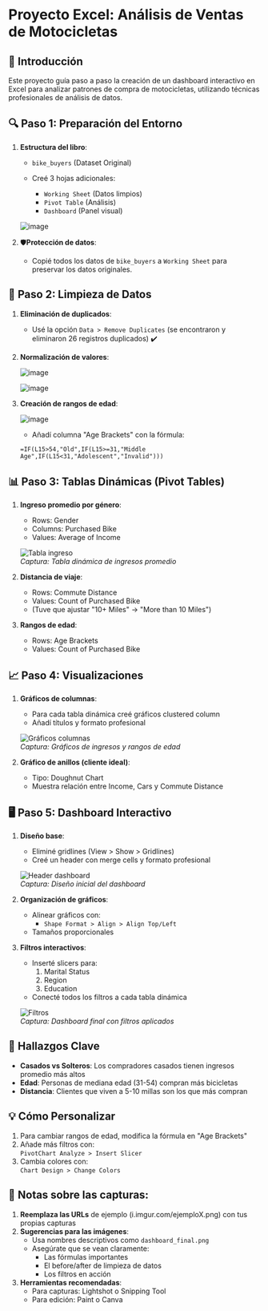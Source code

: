 
# Proyecto Excel: Análisis de Ventas de Motocicletas

## 📌 Introducción
 Este proyecto guía paso a paso la creación de un dashboard interactivo en Excel para analizar patrones de compra de motocicletas, utilizando técnicas profesionales de análisis de datos.

## 🔍 Paso 1: Preparación del Entorno
1. **Estructura del libro**:

     - `bike_buyers` (Dataset Original)

   - Creé 3 hojas adicionales:
     - `Working Sheet` (Datos limpios)
     - `Pivot Table` (Análisis)
     - `Dashboard` (Panel visual)

   ![image](https://github.com/user-attachments/assets/1d7c870c-ef98-4b53-ba1a-c73c7c9b8d79)


3. 🛡️**Protección de datos**:
   - Copié todos los datos de `bike_buyers` a `Working Sheet` para preservar los datos originales.

## 🧹 Paso 2: Limpieza de Datos
1. **Eliminación de duplicados**:
   - Usé la opción `Data > Remove Duplicates` (se encontraron y eliminaron 26 registros duplicados) ✔️

2. **Normalización de valores**:
  
   ![image](https://github.com/user-attachments/assets/0b659534-162b-4925-80a8-7c4b2972c8d7)

   ![image](https://github.com/user-attachments/assets/ea9e53c0-4e59-4b98-a4c8-214b0840a5aa)
   

4. **Creación de rangos de edad**:

   ![image](https://github.com/user-attachments/assets/180d31b6-441e-4ae0-9b92-74f74dd63131)

   - Añadí columna "Age Brackets" con la fórmula:

   ```excel
   =IF(L15>54,"Old",IF(L15>=31,"Middle Age",IF(L15<31,"Adolescent","Invalid")))
   ```

## 📊 Paso 3: Tablas Dinámicas (Pivot Tables)
1. **Ingreso promedio por género**:
   - Rows: Gender
   - Columns: Purchased Bike
   - Values: Average of Income

   ![Tabla ingreso](https://i.imgur.com/ejemplo3.png)  
   *Captura: Tabla dinámica de ingresos promedio*

2. **Distancia de viaje**:
   - Rows: Commute Distance
   - Values: Count of Purchased Bike
   - (Tuve que ajustar "10+ Miles" → "More than 10 Miles")

3. **Rangos de edad**:
   - Rows: Age Brackets
   - Values: Count of Purchased Bike

## 📈 Paso 4: Visualizaciones
1. **Gráficos de columnas**:
   - Para cada tabla dinámica creé gráficos clustered column
   - Añadí títulos y formato profesional

   ![Gráficos columnas](https://i.imgur.com/ejemplo4.png)  
   *Captura: Gráficos de ingresos y rangos de edad*

2. **Gráfico de anillos (cliente ideal)**:
   - Tipo: Doughnut Chart
   - Muestra relación entre Income, Cars y Commute Distance

## 🖥️ Paso 5: Dashboard Interactivo
1. **Diseño base**:
   - Eliminé gridlines (View > Show > Gridlines)
   - Creé un header con merge cells y formato profesional

   ![Header dashboard](https://i.imgur.com/ejemplo5.png)  
   *Captura: Diseño inicial del dashboard*

2. **Organización de gráficos**:
   - Alinear gráficos con:
     - `Shape Format > Align > Align Top/Left`
   - Tamaños proporcionales

3. **Filtros interactivos**:
   - Inserté slicers para:
     1. Marital Status
     2. Region
     3. Education
   - Conecté todos los filtros a cada tabla dinámica

   ![Filtros](https://i.imgur.com/ejemplo6.png)  
   *Captura: Dashboard final con filtros aplicados*

## 🔎 Hallazgos Clave
- **Casados vs Solteros**: Los compradores casados tienen ingresos promedio más altos
- **Edad**: Personas de mediana edad (31-54) compran más bicicletas
- **Distancia**: Clientes que viven a 5-10 millas son los que más compran

## 💡 Cómo Personalizar
1. Para cambiar rangos de edad, modifica la fórmula en "Age Brackets"
2. Añade más filtros con:  
   `PivotChart Analyze > Insert Slicer`
3. Cambia colores con:  
   `Chart Design > Change Colors`

## 📌 Notas sobre las capturas:
1. **Reemplaza las URLs** de ejemplo (i.imgur.com/ejemploX.png) con tus propias capturas
2. **Sugerencias para las imágenes**:
   - Usa nombres descriptivos como `dashboard_final.png`
   - Asegúrate que se vean claramente:
     - Las fórmulas importantes
     - El before/after de limpieza de datos
     - Los filtros en acción
3. **Herramientas recomendadas**:
   - Para capturas: Lightshot o Snipping Tool
   - Para edición: Paint o Canva

